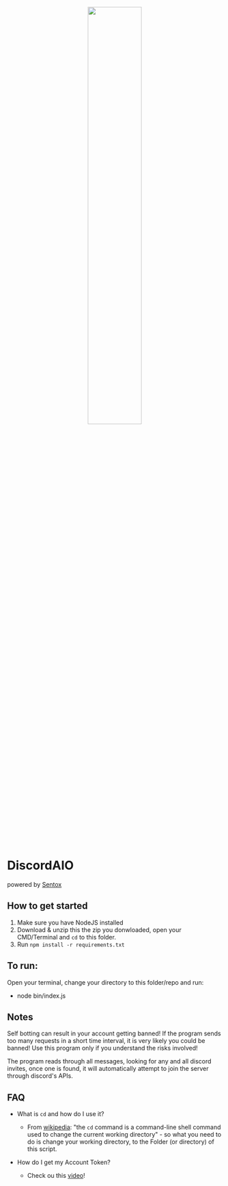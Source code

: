 
<p align="center"><img width=50% src="https://cdn.discordapp.com/attachments/676400481026703371/688826792903180387/Screenshot_201.png"></p>

# DiscordAIO

powered by [Sentox](https://twitter.com/SentoxAIO)

## How to get started

1. Make sure you have NodeJS  installed
2. Download & unzip this the zip you donwloaded, open your CMD/Terminal and `cd` to this folder.
3. Run `npm install -r requirements.txt`

## To run:

Open your terminal, change your directory to this folder/repo and run:

- node bin/index.js

## Notes

Self botting can result in your account getting banned! If the program sends too many requests in a short time interval, it is very likely you could be banned! Use this program only if you understand the risks involved!

The program reads through all messages, looking for any and all discord invites, once one is found, it will automatically attempt to join the server through discord's APIs.

## FAQ

- What is `cd` and how do I use it?
  - From [wikipedia](https://en.wikipedia.org/wiki/Cd_(command)): "the `cd` command is a command-line shell command used to change the current working directory" -  so what you need to do is change your working directory, to the Folder (or directory) of this script.

- How do I get my Account Token?
  - Check ou this [video](https://www.youtube.com/watch?v=tI1lzqzLQCs)!  
